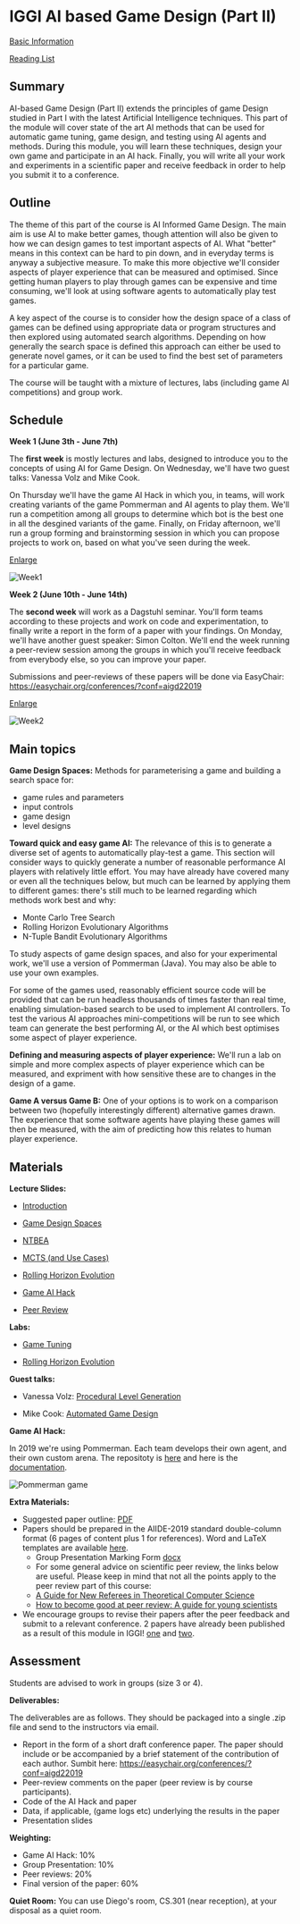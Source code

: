 # IGGI AI based Game Design (Part II)

<a href="https://github.com/GAIGResearch/AIGD2/blob/master/IGGI%20AIGD2%20Basic%20Information.pdf?raw=true">Basic Information</a>

[Reading List](readinglist.md)

## Summary 

AI-based Game Design (Part II) extends the principles of game Design studied in Part I with the latest Artificial Intelligence techniques. This part of the module will cover state of the art AI methods that can be used for automatic game tuning, game design, and testing using AI agents and methods. During this module, you will learn these techniques, design your own game and participate in an AI hack. Finally, you will write all your work and experiments in a scientific paper and receive feedback in order to help you submit it to a conference. 

## Outline

The theme of this part of the course is AI Informed Game Design. The main aim is use AI to make better games, though attention will also be given to how we can design games to test important aspects of AI. What "better" means in this context can be hard to pin down, and in everyday terms is anyway a subjective measure. To make this more objective we'll consider aspects of player experience that can be measured and optimised. Since getting human players to play through games can be expensive and time consuming, we'll look at using software agents to automatically play test games.

A key aspect of the course is to consider how the design space of a class of games can be defined using appropriate data or program structures and then explored using automated search algorithms. Depending on how generally the search space is defined this approach can either be used to generate novel games, or it can be used to find the best set of parameters for a particular game.

The course will be taught with a mixture of lectures, labs (including game AI competitions) and group work.

## Schedule

**Week 1 (June 3th - June 7th)**

The **first week** is mostly lectures and labs, designed to introduce you to the concepts of using AI for Game Design. On Wednesday, we'll have two guest talks: Vanessa Volz and Mike Cook.

On Thursday we'll have the game AI Hack in which you, in teams, will work creating variants of the game Pommerman and AI agents to play them. We'll run a competition among all groups to determine which bot is the best one in all the desgined variants of the game. Finally, on Friday afternoon, we'll run a group forming and brainstorming session in which you can propose projects to work on, based on what you've seen during the week.

<a href="https://github.com/GAIGResearch/AIGD2/blob/master/img/Week1.png?raw=true" target="_blank">Enlarge</a>

<img src="img/Week1.png" alt="Week1" class="inline"/>


**Week 2 (June 10th - June 14th)**

The **second week** will work as a Dagstuhl seminar. You'll form teams according to these projects and work on code and experimentation, to finally write a report in the form of a paper with your findings. On Monday, we'll have another guest speaker: Simon Colton. We'll end the week running a peer-review session among the groups in which you'll receive feedback from everybody else, so you can improve your paper.

Submissions and peer-reviews of these papers will be done via EasyChair: <a href="https://easychair.org/conferences/?conf=aigd22019">https://easychair.org/conferences/?conf=aigd22019</a>

<a href="https://github.com/GAIGResearch/AIGD2/blob/master/img/Week2.png?raw=true" target="_blank">Enlarge</a>

<img src="img/Week2.png" alt="Week2" class="inline"/>


## Main topics

**Game Design Spaces:** Methods for parameterising a game and building a search space for:
 - game rules and parameters
 - input controls
 - game design
 - level designs
 
 
 **Toward quick and easy game AI:** The relevance of this is to generate a diverse set of agents to automatically play-test a game. This section will consider ways to quickly generate a number of reasonable performance AI players with relatively little effort. You may have already have covered many or even all the techniques below, but much can be learned by applying them to different games: there's still much to be learned regarding which methods work best and why:
 - Monte Carlo Tree Search
 - Rolling Horizon Evolutionary Algorithms
 - N-Tuple Bandit Evolutionary Algorithms

To study aspects of game design spaces, and also for your experimental work, we'll use a version of Pommerman (Java). You may also be able to use your own examples.

For some of the games used, reasonably efficient source code will be provided that can be run headless thousands of times faster than real time, enabling simulation-based search to be used to implement AI controllers. To test the various AI approaches mini-competitions will be run to see which team can generate the best performing AI, or the AI which best optimises some aspect of player experience.

**Defining and measuring aspects of player experience:** We'll run a lab on simple and more complex aspects of player experience which can be measured, and expriment with how sensitive these are to changes in the design of a game.

**Game A versus Game B:** One of your options is to work on a comparison between two (hopefully interestingly different) alternative games drawn. The experience that some software agents have playing these games will then be measured, with the aim of predicting how this relates to human player experience.

## Materials

**Lecture Slides:** 

- <a href="https://github.com/GAIGResearch/AIGD2/blob/master/lectures/Brief%20Intro%202019.pptx?raw=true">Introduction</a>

- <a href="https://github.com/GAIGResearch/AIGD2/blob/master/lectures/Game%20Search%20Spaces%202019.pptx?raw=true">Game Design Spaces</a>

- <a href="https://github.com/GAIGResearch/AIGD2/blob/master/lectures/NTBEA%202019.pptx?raw=true">NTBEA</a>

- <a href="https://github.com/GAIGResearch/AIGD2/blob/master/lectures/MCTS%2BPTSP%2BGVGAI%202019.pptx?raw=true">MCTS (and Use Cases)</a>

- <a href="https://github.com/GAIGResearch/AIGD2/blob/master/lectures/Rolling%20Horizon%20Evolution%202019.pptx?raw=true">Rolling Horizon Evolution</a>

- <a href="https://github.com/GAIGResearch/AIGD2/blob/master/lectures/Game%20AI%20Hack%202019.pptx?raw=true">Game AI Hack</a>

- <a href="https://github.com/GAIGResearch/AIGD2/blob/master/lectures/Peer%20Review.pptx?raw=true">Peer Review</a>

[//]: #  (- <a href="https://github.com/GAIGResearch/AIGD2/blob/master/lectures/Game%20Parameter%20Tuning%20with%20NTBEA%202019.pptx?raw=true">Game Parameter Tuning with NTBEA</a>)

[//]: #  (- <a href="https://github.com/GAIGResearch/AIGD2/blob/master/lectures/Rolling%20Horizon%20Evolution%202018.pptx?raw=true">Rolling Horizon Evolution</a>)

[//]: #  (- <a href="https://github.com/GAIGResearch/AIGD2/blob/master/lectures/Fast%20Forward%20Models%202018.pptx?raw=true">Fast Forward Models</a>)

[//]: #  (- <a href="https://github.com/GAIGResearch/AIGD2/blob/master/lectures/GVGAI.pptx?raw=true">GVGAI</a>)

[//]: #  (- <a href="https://github.com/GAIGResearch/AIGD2/blob/master/lectures/Peer%20Review.pptx?raw=true">Peer Review</a>)
 
**Labs:** 

- <a href="https://github.com/GAIGResearch/AIGD2/blob/master/labs/GameTuningLab2019.pdf?raw=true">Game Tuning</a>

- <a href="https://github.com/GAIGResearch/AIGD2/blob/master/labs/RollingHorizonLab2019.pdf?raw=true">Rolling Horizon Evolution</a>

**Guest talks:**

 - Vanessa Volz: <a href="https://github.com/GAIGResearch/AIGD2/blob/master/talks/lvl_gen.pdf?raw=true">Procedural Level Generation</a>
 
 - Mike Cook: <a href="http://www.possibilityspace.org/talks/agd2019.pdf">Automated Game Design</a>

**Game AI Hack:**

In 2019 we're using Pommerman. Each team develops their own agent, and their own custom arena. The repositoty is <a href="https://github.com/GAIGResearch/java-pommerman">here</a> and here is the <a href="https://github.com/GAIGResearch/java-pommerman/wiki">documentation</a>.

![Pommerman game](img/Pommerman.png)

**Extra Materials:**

- Suggested paper outline: <a href="https://github.com/GAIGResearch/AIGD2/blob/master/utils/PaperOutline.pdf?raw=true">PDF</a>
- Papers should be prepared in the AIIDE-2019 standard double-column format (6 pages of content plus 1 for references). Word and LaTeX templates are available <a href="http://www.aaai.org/Publications/Templates/AuthorKit19.zip">here</a>.
  - Group Presentation Marking Form <a href="https://github.com/GAIGResearch/AIGD2/blob/master/utils/GroupPresentationForm.docx?raw=true">docx</a>
  - For some general advice on scientific peer review, the links below are useful. Please keep in mind that not all the points apply to the peer review part of this course:
  - <a href="http://www.jmlr.org/reviewing-papers/p92-parberry.pdf">A Guide for New Referees in Theoretical Computer Science</a>
  - <a href="https://violentmetaphors.com/2013/12/13/how-to-become-good-at-peer-review-a-guide-for-young-scientists/">How to become good at peer review: A guide for young scientists</a>
- We encourage groups to revise their papers after the peer feedback and submit to a relevant conference. 2 papers have already been published as a result of this module in IGGI! <a href="https://github.com/GAIGResearch/AIGD2/blob/master/papers/NTupleBanditGameImprovement.pdf?raw=true">one</a> and  <a href="https://github.com/GAIGResearch/AIGD2/blob/master/papers/automatic-game-tuning.pdf?raw=true">two</a>.


## Assessment

Students are advised to work in groups (size 3 or 4).

**Deliverables:**

The deliverables are as follows. They should be packaged into a single .zip file and send to the instructors via email.
  - Report in the form of a short draft conference paper. The paper should include or be accompanied by a brief statement of the contribution of each author. Sumbit here: <a href="https://easychair.org/conferences/?conf=aigd22019">https://easychair.org/conferences/?conf=aigd22019</a>
  - Peer-review comments on the paper (peer review is by course participants). 
  - Code of the AI Hack and paper  
  - Data, if applicable, (game logs etc) underlying the results in the paper
  - Presentation slides

**Weighting:**

 - Game AI Hack: 10%
 - Group Presentation: 10%
 - Peer reviews: 20%
 - Final version of the paper: 60%

**Quiet Room:**
You can use Diego's room, CS.301 (near reception), at your disposal as a quiet room.

